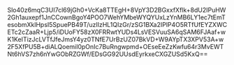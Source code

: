 Slo40z6mqC3UI7cl69jGh0+VcKa8TTEgH+8VpY3D2BGxxfXflk+8dU2IPuHW2Gh1auxepf1JnCCownBgoY4POO7WehYMbeWYQYUxLzYnMB6LY1ec7tEmTesobmXklHpsI5SpuePB49T/uzlIzHL1QIzGr/zSG1BXa2IPlP4O5RTfUfEYZXWCETc2cZaaR+Ljp5/iDUoFY58zX0FRRwtYUDs4LsVESVuuSA6qSAM6FJAaf+wK1KeITizJcLVTfJfeJmsY4yz0TNfE7UrBzUZ07BkVD+W9AYpTX3XPV53A+w2F5XfPU5B+diALQoemil0pOnIc7BuRngwpmd+OEseEeZzKwfu64r3MvEWTNt6hVS7zh6nYwGObRZGWf/EDsGG92UUsdEyrkxeCXGZUSd5KxQ==
